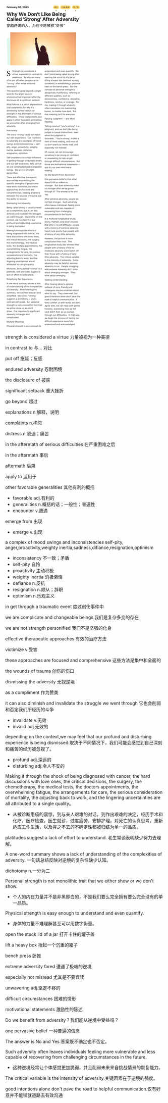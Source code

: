 ![WechatIMG109](./assets/WechatIMG109.jpg)

strength is considered a virtue  力量被视为一种美德

in contrast to  与... 对比

put off 拖延；反感

endured adversity 忍耐困境

the disclosure of 披露

significant setback 重大挫折

go beyond 超过

explanations  n.解释，说明

complaints n.抱怨

distress n.窘迫；痛苦

in the aftermath of serious difficulties 在严重困难之后

in the aftermath  事后

aftermath 后果

apply to 适用于

other favorable generalities 其他有利的概括

- favorable adj.有利的
- generalities n.概括的话；一般性；普遍性
- encounter v.遭遇

emerge from 出现

- emerge v.出现

a complex of mood swings and inconsistencies self-pity, anger,proactivity,weighty inertia,sadness,difiance,resignation,optimism

- inconsistency 不一致；矛盾
- self-pity 自怜
- proactivity 主动积极
- weighty inertia 消极懒惰
- defiance n.反抗
- resignation n.顺从；辞职
- optimism n.乐观主义

in get through a traumatic event 度过创伤事件中

we are complicate and changeable beings 我们是复杂多变的存在

we are not strength personified 我们不是坚强的化身

effective therapeutic approaches 有效的治疗方法

victimize v.受害

these approaches are focused  and comprehensive 这些方法是集中和全面的

the wounds of trauma  创伤的伤口

dismissing the adversity 无视逆境

as a compliment 作为赞美

it can also diminish and invalidate the struggle we went through  它也会削弱和否定我们所经历的斗争

- invalidate v.无效
- invalid adj.无效的

depending on the context,we may feel that our profund and disturbing experience is being dismissed.取决于不同情况下，我们可能会感觉到自己深刻和痛苦的经历被忽视了。

- profund adj.深远的
- disturbing adj.令人不安的

Making it through the shock of being diagnosed with cancer, the hard discussions with love ones, the critical decisions, the surgery, the chemotherapy, the medical tests, the doctors appointments, the overwhelming fatigue, the arrangements for care, the serious consideration of mortality, the adjusting back to work, and the lingering uncertainties are all attributed to a single quality。

- 从被诊断患癌的震惊，到与亲人艰难的对话，到作出艰难的决定，经历手术和化疗，医疗检查，医生就诊，过度疲劳，安排护理，对死亡的认真思考，重新适应工作生活，以及挥之不去的不确定性都被归结为单一的品质。

platitudes suggest a lack of effort to understand. 老生常谈表明缺少努力去理解。

A one-word summary shows a lack of understanding of the complexities of adversity. 一句话总结反映对逆境的复杂性缺少认知。

dichotomy n.一分为二

Personal strength is not monolithic trait that we either show or we don't show.

- 个人的内在力量并不是非黑即白的，不是我们要么完全拥有要么完全没有的单一品质。

Physical strength is easy enough to understand and even quantify.

- 身体的力量不难理解甚至可以用数字衡量。

open the stuck lid of a jar 打开卡住的罐子盖

lift a heavy box 抬起一个沉重的箱子

bench press 卧推

extreme adversity fared 遭遇了极端的逆境

especially not misread 尤其是不要误读

unwavering adj.坚定不移的

difficult  circumstances 困难的情形

motivational statements 激励性的陈述

Do we benefit from adversity？我们能从逆境中受益吗？

one pervasive belief 一种普遍的信念

The answer is No and Yes.答案既不确定也不否定。

Such adversity often leaves individuals feeling more vulnerable and less capable of recovering from challenging circumstances in the future.

- 这种逆境经常让个体感觉更加脆弱，并且削弱未来来自挑战情景的恢复能力。

The critical variable is the intensity of adversity.关键因素在于逆境的强度。

good intentions alone don't pave the road to helpful communication.仅有好意并不能铺就道路去有效沟通

